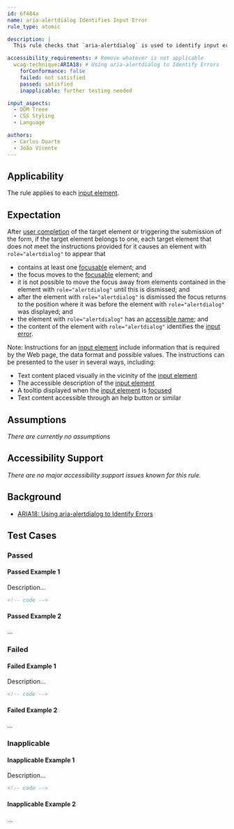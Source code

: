 ```yaml
---
id: 6f484a
name: aria-alertdialog Identifies Input Error
rule_type: atomic

description: |
  This rule checks that `aria-alertdialog` is used to identify input errors

accessibility_requirements: # Remove whatever is not applicable
  wcag-technique:ARIA18: # Using aria-alertdialog to Identify Errors
    forConformance: false
    failed: not satisfied
    passed: satisfied
    inapplicable: further testing needed

input_aspects:
  - DOM Treee
  - CSS Styling
  - Language

authors:
  - Carlos Duarte
  - João Vicente
---
```


## Applicability

The rule applies to each [input element](https://www.w3.org/TR/html52/sec-forms.html#the-input-element).

## Expectation 

After [user completion](#completed-input-field) of the target element or triggering the submission of the form, if the target element belongs to one, each target element that does not meet the instructions provided for it causes an element with `role="alertdialog"` to appear that
- contains at least one [focusable](#focusable) element; and
- the focus moves to the [focusable](#focusable) element; and
- it is not possible to move the focus away from elements contained in the element with `role="alertdialog"` until this is dismissed; and
- after the element with `role="alertdialog"` is dismissed the focus returns to the position where it was before the element with `role="alertdialog"` was displayed; and
- the element with `role="alertdialog"` has an [accessible name](accessible-name); and
- the content of the element with `role="alertdialog"` identifies the [input error](https://www.w3.org/TR/WCAG21/#dfn-input-error).

Note: Instructions for an [input element](https://www.w3.org/TR/html52/sec-forms.html#the-input-element) include information that is required by the Web page, the data format and possible values. The instructions can be presented to the user in several ways, including:

- Text content placed visually in the vicinity of the [input element](https://www.w3.org/TR/html52/sec-forms.html#the-input-element)
- The accessible description of the [input element](https://www.w3.org/TR/html52/sec-forms.html#the-input-element)
- A tooltip displayed when the [input element](https://www.w3.org/TR/html52/sec-forms.html#the-input-element) is [focused](#focusable)
- Text content accessible through an help button or similar

## Assumptions

_There are currently no assumptions_

## Accessibility Support

_There are no major accessibility support issues known for this rule._

## Background

- [ARIA18: Using aria-alertdialog to Identify Errors](https://www.w3.org/WAI/WCAG21/Techniques/aria/ARIA18)

## Test Cases

### Passed

#### Passed Example 1

Description...

```html
<!-- code -->
```

#### Passed Example 2

...

### Failed

#### Failed Example 1

Description...

```html
<!-- code -->
```

#### Failed Example 2

...

### Inapplicable

#### Inapplicable Example 1

Description...

```html
<!-- code -->
```

#### Inapplicable Example 2

...